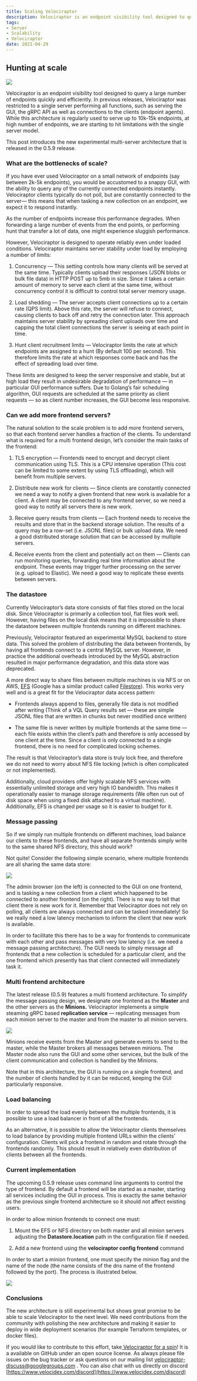 ```yaml
---
title: Scaling Velociraptor
description: Velociraptor is an endpoint visibility tool designed to query a large number of endpoints quickly and efficiently. This post introduces the new experimental multi-server architecture that is released in the 0.5.9 release.
tags:
- Server
- Scalability
- Velociraptor
date: 2021-04-29
---
```


## Hunting at scale

![](../../img/0Y8UjXi9oQPXRRSsz.jpeg)

Velociraptor is an endpoint visibility tool designed to query a large number of endpoints quickly and efficiently. In previous releases, Velociraptor was restricted to a single server performing all functions, such as serving the GUI, the gRPC API as well as connections to the clients (endpoint agents). While this architecture is regularly used to serve up to 10k-15k endpoints, at high number of endpoints, we are starting to hit limitations with the single server model.

This post introduces the new experimental multi-server architecture that is released in the 0.5.9 release.

### What are the bottlenecks of scale?

If you have ever used Velociraptor on a small network of endpoints (say between 2k-5k endpoints), you would be accustomed to a snappy GUI, with the ability to query any of the currently connected endpoints instantly. Velociraptor clients typically do not poll, but are constantly connected to the server— this means that when tasking a new collection on an endpoint, we expect it to respond instantly.

As the number of endpoints increase this performance degrades. When forwarding a large number of events from the end points, or performing hunt that transfer a lot of data, one might experience sluggish performance.

However, Velociraptor is designed to operate reliably even under loaded conditions. Velociraptor maintains server stability under load by employing a number of limits:

1. Concurrency — This setting controls how many clients will be served at the same time. Typically clients upload their responses (JSON blobs or bulk file data) in HTTP POST up to 5mb in size. Since it takes a certain amount of memory to serve each client at the same time, without concurrency control it is difficult to control total server memory usage.

1. Load shedding — The server accepts client connections up to a certain rate (QPS limit). Above this rate, the server will refuse to connect, causing clients to back off and retry the connection later. This approach maintains server stability by spreading client uploads over time and capping the total client connections the server is seeing at each point in time.

1. Hunt client recruitment limits — Velociraptor limits the rate at which endpoints are assigned to a hunt (By default 100 per second). This therefore limits the rate at which responses come back and has the effect of spreading load over time.

These limits are designed to keep the server responsive and stable, but at high load they result in undesirable degradation of performance — in particular GUI performance suffers. Due to Golang’s fair scheduling algorithm, GUI requests are scheduled at the same priority as client requests — so as client number increases, the GUI become less responsive.

### Can we add more frontend servers?

The natural solution to the scale problem is to add more frontend servers, so that each frontend server handles a fraction of the clients. To understand what is required for a multi frontend design, let’s consider the main tasks of the frontend:

1. TLS encryption — Frontends need to encrypt and decrypt client communication using TLS. This is a CPU intensive operation (This cost can be limited to some extent by using TLS offloading), which will benefit from multiple servers.

1. Distribute new work for clients — Since clients are constantly connected we need a way to notify a given frontend that new work is available for a client. A client may be connected to any frontend server, so we need a good way to notify all servers there is new work.

1. Receive query results from clients — Each frontend needs to receive the results and store that in the backend storage solution. The results of a query may be a row-set (i.e. JSONL files) or bulk upload data. We need a good distributed storage solution that can be accessed by multiple servers.

1. Receive events from the client and potentially act on them — Clients can run monitoring queries, forwarding real time information about the endpoint. These events may trigger further processing on the server (e.g. upload to Elastic). We need a good way to replicate these events between servers.

### The datastore

Currently Velociraptor’s data store consists of flat files stored on the local disk. Since Velociraptor is primarily a collection tool, flat files work well. However, having files on the local disk means that it is impossible to share the datastore between multiple frontends running on different machines.

Previously, Velociraptor featured an experimental MySQL backend to store data. This solved the problem of distributing the data between frontends, by having all frontends connect to a central MySQL server. However, in practice the additional overheads introduced by the MySQL abstraction resulted in major performance degradation, and this data store was deprecated.

A more direct way to share files between multiple machines is via NFS or on AWS, [EFS](https://docs.aws.amazon.com/efs/latest/ug/how-it-works.html) (Google has a similar product called [Filestore](https://cloud.google.com/filestore)). This works very well and is a great fit for the Velociraptor data access pattern:

* Frontends always append to files, generally file data is not modified after writing (Think of a VQL Query results set — these are simple JSONL files that are written in chunks but never modified once written)

* The same file is never written by multiple frontends at the same time — each file exists within the client’s path and therefore is only accessed by one client at the time. Since a client is only connected to a single frontend, there is no need for complicated locking schemes.

The result is that Velociraptor’s data store is truly lock free, and therefore we do not need to worry about NFS file locking (which is often complicated or not implemented).

Additionally, cloud providers offer highly scalable NFS services with essentially unlimited storage and very high IO bandwidth. This makes it operationally easier to manage storage requirements (We often run out of disk space when using a fixed disk attached to a virtual machine). Additionally, EFS is changed per usage so it is easier to budget for it.

### Message passing

So if we simply run multiple frontends on different machines, load balance our clients to these frontends, and have all separate frontends simply write to the same shared NFS directory, this should work?

Not quite! Consider the following simple scenario, where multiple frontends are all sharing the same data store:

![](../../img/0gm3Boo6wDiHX4bDP)

The admin browser (on the left) is connected to the GUI on one frontend, and is tasking a new collection from a client which happened to be connected to another frontend (on the right). There is no way to tell that client there is new work for it. Remember that Velociraptor does not rely on polling, all clients are always connected and can be tasked immediately! So we really need a low latency mechanism to inform the client that new work is available.

In order to facilitate this there has to be a way for frontends to communicate with each other and pass messages with very low latency (i.e. we need a message passing architecture). The GUI needs to simply message all frontends that a new collection is scheduled for a particular client, and the one frontend which presently has that client connected will immediately task it.

### Multi frontend architecture

The latest release (0.5.9) features a multi frontend architecture. To simplify the message passing design, we designate one frontend as the **Master** and the other servers as the **Minions.** Velociraptor implements a simple steaming gRPC based **replication service** — replicating messages from each minion server to the master and from the master to all minion servers.

![](../../img/0cb6CiHW_m4COLHtf)

Minions receive events from the Master and generate events to send to the master, while the Master brokers all messages between minions. The Master node also runs the GUI and some other services, but the bulk of the client communication and collection is handled by the Minions.

Note that in this architecture, the GUI is running on a single frontend, and the number of clients handled by it can be reduced, keeping the GUI particularly responsive.

### Load balancing

In order to spread the load evenly between the multiple frontends, it is possible to use a load balancer in front of all the frontends.

As an alternative, it is possible to allow the Velociraptor clients themselves to load balance by providing multiple frontend URLs within the clients’ configuration. Clients will pick a frontend in random and rotate through the frontends randomly. This should result in relatively even distribution of clients between all the frontends.

### Current implementation

The upcoming 0.5.9 release uses command line arguments to control the type of frontend. By default a frontend will be started as a master, starting all services including the GUI in process. This is exactly the same behavior as the previous single frontend architecture so it should not affect existing users.

In order to allow minion frontends to connect one must:

1. Mount the EFS or NFS directory on both master and all minion servers adjusting the **Datastore.location** path in the configuration file if needed.

1. Add a new frontend using the **velociraptor config frontend** command

In order to start a minion frontend, one must specify the minion flag and the name of the node (the name consists of the dns name of the frontend followed by the port). The process is illustrated below.

![](../../img/1_rSIMZokO0O4i2SGfuep3w.png)

### Conclusions

The new architecture is still experimental but shows great promise to be able to scale Velociraptor to the next level. We need contributions from the community with polishing the new architecture and making it easier to deploy in wide deployment scenarios (for example Terraform templates, or docker files).

If you would like to contribute to this effort, take[ Velociraptor for a spin](https://github.com/Velocidex/velociraptor)! It is a available on GitHub under an open source license. As always please file issues on the bug tracker or ask questions on our mailing list [velociraptor-discuss@googlegroups.com](mailto:velociraptor-discuss@googlegroups.com) . You can also chat with us directly on discord [https://www.velocidex.com/discord](https://www.velocidex.com/discord)
